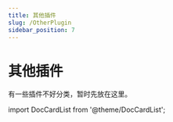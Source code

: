 ```yaml
---
title: 其他插件
slug: /OtherPlugin
sidebar_position: 7
---
```


# 其他插件

有一些插件不好分类，暂时先放在这里。

import DocCardList from '@theme/DocCardList';

<DocCardList />
